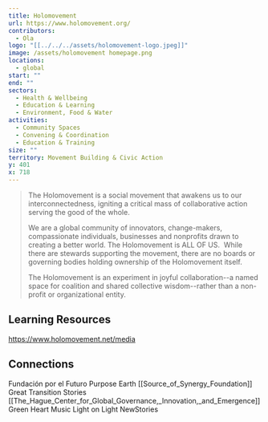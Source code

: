 ```yaml
---
title: Holomovement
url: https://www.holomovement.org/
contributors:
  - Ola
logo: "[[../../../assets/holomovement-logo.jpeg]]"
image: /assets/holomovement homepage.png
locations:
  - global
start: ""
end: ""
sectors:
  - Health & Wellbeing
  - Education & Learning
  - Environment, Food & Water
activities:
  - Community Spaces
  - Convening & Coordination
  - Education & Training
size: ""
territory: Movement Building & Civic Action
y: 401
x: 718
---
```

> The Holomovement is a social movement that awakens us to our interconnectedness, igniting a critical mass of collaborative action serving the good of the whole. 
> 
> We are a global community of innovators, change-makers, compassionate individuals, businesses and nonprofits drawn to creating a better world. The Holomovement is ALL OF US.
> ‍
> While there are stewards supporting the movement, there are no boards or governing bodies holding ownership of the Holomovement itself. 
> 
> The Holomovement is an experiment in joyful collaboration--a named space for coalition and shared collective wisdom--rather than a non-profit or organizational entity. 

## Learning Resources

https://www.holomovement.net/media

## Connections

Fundación por el Futuro
Purpose Earth
[[Source_of_Synergy_Foundation]]
Great Transition Stories
[[The_Hague_Center_for_Global_Governance,_Innovation,_and_Emergence]]
Green Heart Music
Light on Light
NewStories

